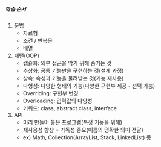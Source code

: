 ##### 학습 순서
1. 문법
	- 자료형
	- 조건 / 반복문
	- 배열
2. 패턴(OOP)
	- 캡슐화: 외부 접근을 막기 위해 숨기는 것
	- 추상화: 공통 기능만을 구현하는 것(설계 과정)
	- 상속: 속성과 기능을 물려받는 것(기능 재사용)
	- 다형성: 다양한 형태의 기능(다양한 구현부 제공 - 선택 가능)
	- Overriding: 구현부 변경
	- Overloading: 입력값의 다양성
	- 키워드: class, abstract class, interface
3. API
	- 미리 만들어 놓은 프로그램(특정 기능을 위해)
	- 재사용성 향상 = 가독성 중요(이름의 명확한 의미 전달)
	- ex) Math, Collection(ArrayList, Stack, LinkedList) 등